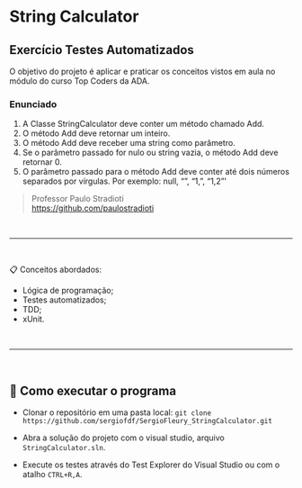 # String Calculator

## Exercício Testes Automatizados
O objetivo do projeto é aplicar e praticar os conceitos vistos em aula no módulo do curso Top Coders da ADA.

### Enunciado
1. A Classe StringCalculator deve conter um método chamado Add.
2. O método Add deve retornar um inteiro.
3. O método Add deve receber uma string como parâmetro.
4. Se o parâmetro passado for nulo ou string vazia, o método Add deve retornar 0.
5. O parâmetro passado para o método Add deve conter até dois números separados por vírgulas. 
Por exemplo: null, “”, “1,”, “1,2”'

> Professor Paulo Stradioti<br>
> https://github.com/paulostradioti

<br>

--- 
<br>

📋 Conceitos abordados:
- Lógica de programação;
- Testes automatizados;
- TDD;
- xUnit.

<br>

--- 
<br>

## 🚀 Como executar o programa
- Clonar o repositório em uma pasta local:
    `git clone https://github.com/sergiofdf/SergioFleury_StringCalculator.git`
  
- Abra a solução do projeto com o visual studio, arquivo `StringCalculator.sln`.

- Execute os testes através do Test Explorer do Visual Studio ou com o atalho `CTRL+R,A`. 